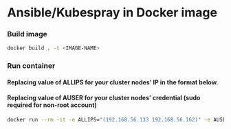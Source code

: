 # Ansible/Kubespray in Docker image

### Build image
```bash
docker build . -t <IMAGE-NAME>
```

### Run container
#### Replacing value of ALLIPS for your cluster nodes' IP in the format below.
#### Replacing value of AUSER for your cluster nodes' credential (sudo required for non-root account)
```bash
docker run --rm -it -e ALLIPS="(192.168.56.133 192.168.56.162)" -e AUSER=root <IMAGE-NAME>
```
